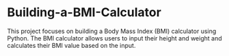 # Building-a-BMI-Calculator
This project focuses on building a Body Mass Index (BMI) calculator using Python. The BMI calculator allows users to input their height and weight and calculates their BMI value based on the input.
